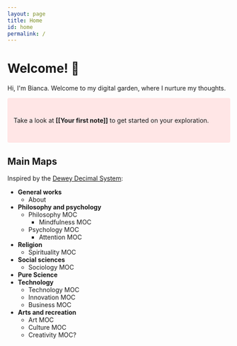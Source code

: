 ```yaml
---
layout: page
title: Home
id: home
permalink: /
---
```


# Welcome! 👋 
Hi, I'm Bianca. Welcome to my digital garden, where I nurture my thoughts.

<p style="padding: 3em 1em; background: #ffe6e6; border-radius: 4px;">
  Take a look at <span style="font-weight: bold">[[Your first note]]</span> to get started on your exploration.
</p>

## Main Maps

Inspired by the [Dewey Decimal System](https://www.printablee.com/postpic/2014/01/dewey-decimal-classification-system-chart_211133.png):
+ **General works**
  + About
+ **Philosophy and psychology**
  + Philosophy MOC
    + Mindfulness MOC
  + Psychology MOC
    + Attention MOC
+ **Religion**
  + Spirituality MOC
+ **Social sciences**
  + Sociology MOC
  <!-- Economics MOC -->
+ **Pure Science**
+ **Technology**
  + Technology MOC
  + Innovation MOC
  + Business MOC
+ **Arts and recreation**
  + Art MOC
  + Culture MOC
  + Creativity MOC?

<!--

This digital garden template is free, open-source, and [available on GitHub here](https://github.com/maximevaillancourt/digital-garden-jekyll-template).

The easiest way to get started is to read this [step-by-step guide explaining how to set this up from scratch](https://maximevaillancourt.com/blog/setting-up-your-own-digital-garden-with-jekyll). If you need any help, my [DMs are open on Twitter (@vaillancourtmax)](https://twitter.com/vaillancourtmax). Say hi! 👋

If this template helps you in any way, [consider buying me a coffee](https://ko-fi.com/maximevaillancourt)! ☕️

-->

<style>
  .wrapper {
    max-width: 46em;
  }
</style>
